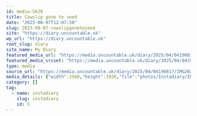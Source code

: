 ```yaml
---
id: media-5628
title: Cowslip gone to seed
date: "2023-08-07T12:07:50"
slug: 2023-08-07-cowslipgonetoseed
site: "https://diary.uncountable.uk"
wp_url: "https://diary.uncountable.uk"
root_slug: diary
site_name: My Diary
featured_media_url: "https://media.uncountable.uk/diary/2025/04/04190817/IMG20230807130750-scaled.webp"
featured_media_srcset: "https://media.uncountable.uk/diary/2025/04/04190817/IMG20230807130750-300x225.webp 300w, https://media.uncountable.uk/diary/2025/04/04190817/IMG20230807130750-1024x768.webp 1024w, https://media.uncountable.uk/diary/2025/04/04190817/IMG20230807130750-150x150.webp 150w, https://media.uncountable.uk/diary/2025/04/04190817/IMG20230807130750-640x480.webp 640w, https://media.uncountable.uk/diary/2025/04/04190817/IMG20230807130750-scaled.webp 2560w"
type: media
source_url: "https://media.uncountable.uk/diary/2025/04/04190817/IMG20230807130750-scaled.webp"
media_details: {"width":2560,"height":1920,"file":"photos/Instadiary/IMG20230807130750-scaled.webp","filesize":306018,"sizes":{"medium":{"file":"IMG20230807130750-300x225.webp","width":300,"height":225,"filesize":18604,"mime_type":"image/webp","source_url":"https://media.uncountable.uk/diary/2025/04/04190817/IMG20230807130750-300x225.webp"},"large":{"file":"IMG20230807130750-1024x768.webp","width":1024,"height":768,"filesize":101426,"mime_type":"image/webp","source_url":"https://media.uncountable.uk/diary/2025/04/04190817/IMG20230807130750-1024x768.webp"},"thumbnail":{"file":"IMG20230807130750-150x150.webp","width":150,"height":150,"filesize":8584,"mime_type":"image/webp","source_url":"https://media.uncountable.uk/diary/2025/04/04190817/IMG20230807130750-150x150.webp"},"mobwidth":{"file":"IMG20230807130750-640x480.webp","width":640,"height":480,"filesize":54432,"mime_type":"image/webp","source_url":"https://media.uncountable.uk/diary/2025/04/04190817/IMG20230807130750-640x480.webp"},"full":{"file":"IMG20230807130750-scaled.webp","width":2560,"height":1920,"mime_type":"image/webp","source_url":"https://media.uncountable.uk/diary/2025/04/04190817/IMG20230807130750-scaled.webp"}},"image_meta":{"aperture":"0","credit":"","camera":"","caption":"","created_timestamp":"0","copyright":"","focal_length":"0","iso":"0","shutter_speed":"0","title":"","orientation":"0","keywords":[]},"original_image":"IMG20230807130750.webp"}
category: []
tag:
  - name: instadiary
    slug: instadiary
    id: 5
---
```


